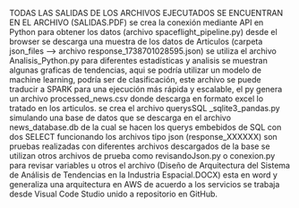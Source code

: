 TODAS LAS SALIDAS DE LOS ARCHIVOS EJECUTADOS SE ENCUENTRAN EN EL ARCHIVO (SALIDAS.PDF)
se crea la conexión mediante API en Python para obtener los datos (archivo spaceflight_pipeline.py)
desde el browser se descarga una muestra de los datos de Articulos (carpeta json_files --> archivo response_1738701028595.json)
se utiliza el archivo Analisis_Python.py para diferentes estadísticas y analisis se muestran algunas graficas de tendencias, aqui se podría utilizar un modelo de machine learning, podría ser de clasificación, este archivo se puede traducir a SPARK  para una ejecución más rápida y escalable, el py genera un archivo processed_news.csv donde descarga en formato excel lo tratado en los articulos.
se crea el archivo querysSQL _sqlite3_pandas.py simulando una base de datos que se descarga en el archivo news_database.db de la cual se hacen los querys embebidos de SQL con dos SELECT funcionando
los archivos tipo json (response_XXXXXX) son pruebas realizadas con diferentes archivos descargados de la base
se utilizan otros archivos de prueba como revisandoJson.py o conexion.py para revisar variables u otros 
el archivo (Diseño de Arquitectura del Sistema de Análisis de Tendencias en la Industria Espacial.DOCX) esta en word y generaliza una arquitectura en AWS de acuerdo a los servicios 
se trabaja desde Visual Code Studio unido a repositorio en GitHub.
